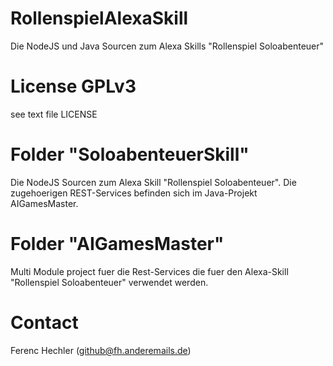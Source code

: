 # RollenspielAlexaSkill
Die NodeJS und Java Sourcen zum Alexa Skills "Rollenspiel Soloabenteuer"

# License GPLv3
see text file LICENSE

# Folder "SoloabenteuerSkill"
Die NodeJS Sourcen zum Alexa Skill "Rollenspiel Soloabenteuer". Die zugehoerigen REST-Services befinden sich im Java-Projekt AIGamesMaster.

# Folder "AIGamesMaster"
Multi Module project fuer die Rest-Services die fuer den Alexa-Skill "Rollenspiel Soloabenteuer" verwendet werden.

# Contact
Ferenc Hechler (github@fh.anderemails.de)
